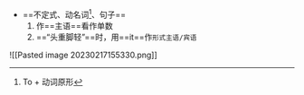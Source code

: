 
- ==不定式、动名词[^1]、句子==
	1. 作==主语==看作单数
	2. ==“头重脚轻”==时，用==it==作`形式主语/宾语`

![[Pasted image 20230217155330.png]]

[^1]: To + 动词原形